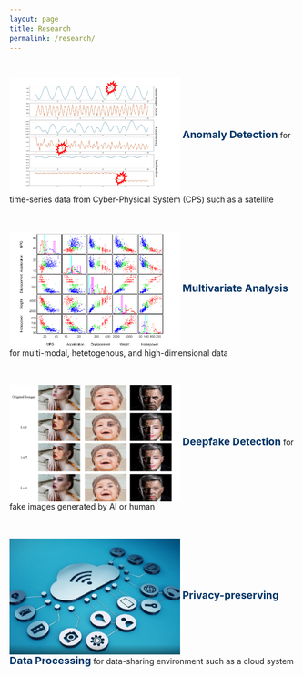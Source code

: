 ```yaml
---
layout: page
title: Research
permalink: /research/
---
```


[//]: # (<font size = 5 > Under the Construction :&#41; </font><br>)
<br>

<img src="/images/research_01_anomaly_detection.png" width=300 align="center">
<font align="center" size=4 color=003366><b>Anomaly Detection</b></font> 
for time-series data from Cyber-Physical System (CPS) such as a satellite


<br><br>
<img src="/images/research_02_multivariate_analysis.png" width=300 align="center">
<font align="center" size=4 color=003366><b>Multivariate Analysis</b></font>
for multi-modal, hetetogenous, and high-dimensional data


<br><br>
<img src="/images/research_03_deepfake_detection.png" width=300 align="center">
<font align="center" size=4 color=003366><b>Deepfake Detection</b></font>
for fake images generated by AI or human


<br><br>
<img src="/images/research_04_privacy_preserving.jpg" width=300 align="center">
<font align="center" size=4 color=003366><b>Privacy-preserving Data Processing</b></font>
for data-sharing environment such as a cloud system
